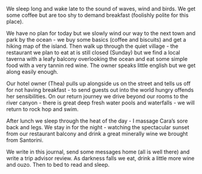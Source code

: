 We sleep long and wake late to the sound of waves, wind and birds. We get some coffee but are too shy to demand breakfast (foolishly polite for this place).

We have no plan for today but we slowly wind our way to the next town and park by the ocean - we buy some basics (coffee and biscuits) and get a hiking map of the island. Then walk up through the quiet village - the restaurant we plan to eat at is still closed (Sunday) but we find a local taverna with a leafy balcony overlooking the ocean and eat some simple food with a very tannin red wine. The owner speaks little english but we get along easily enough.

Our hotel owner (Thea) pulls up alongside us on the street and tells us off for not having breakfast - to send guests out into the world hungry offends her sensibilities. On our return journey we drive beyond our rooms to the river canyon - there is great deep fresh water pools and waterfalls - we will return to rock hop and swim.

After lunch we sleep through the heat of the day - I massage Cara’s sore back and legs. We stay in for the night - watching the spectacular sunset from our restaurant balcony and drink a great minerally wine we brought from Santorini.

We write in this journal, send some messages home (all is well there) and write a trip advisor review. As darkness falls we eat, drink a little more wine and ouzo. Then to bed to read and sleep.

